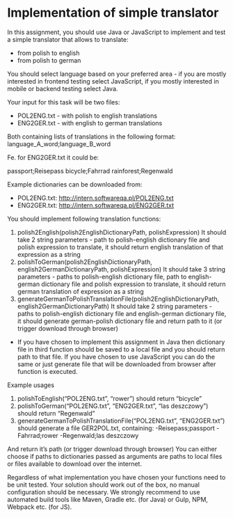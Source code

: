 # Implementation of simple translator 
 
In this assignment, you should use Java or JavaScript to implement and test a simple translator that allows to translate:
- from polish to english 
- from polish to german 
 
You should select language based on your preferred area - if you are mostly interested in frontend testing select JavaScript, if you mostly interested in mobile or backend testing select Java. 
 
Your input for this task will be two files:
- POL2ENG.txt - with polish to english translations 
- ENG2GER.txt - with english to german translations 
 
Both containing lists of translations in the following format: 
language_A_word;language_B_word 
 
Fe. for ENG2GER.txt it could be: 

passport;Reisepass
bicycle;Fahrrad
rainforest;Regenwald 
 
Example dictionaries can be downloaded from:
- POL2ENG.txt: http://intern.softwareqa.pl/POL2ENG.txt  
- ENG2GER.txt: http://intern.softwareqa.pl/ENG2GER.txt  
 
 You should implement following translation functions: 
 1. polish2English(polish2EnglishDictionaryPath, polishExpression) It should take 2 string parameters - path to polish-english dictionary file and polish expression to translate, it should return english translation of that expression as a string 
 2. polishToGerman(polish2EnglishDictionaryPath, english2GermanDictionaryPath, polishExpression) It should take 3 string parameters - paths to polish-english dictionary file, path to english-german dictionary file and polish expression to translate, it should return german translation of expression as a string 
 3. generateGermanToPolishTranslationFile(polish2EnglishDictionaryPath, english2GermanDictionaryPath) It should take 2 string parameters - paths to polish-english dictionary file and english-german dictionary file, it should generate german-polish dictionary file and return path to it (or trigger download through browser)

 * If you have chosen to implement this assignment in Java then dictionary file in third function should be saved to a local file and you should return path to that file. If you have chosen to use JavaScript you can do the same or just generate file that will be downloaded from browser after function is executed. 
 
Example usages 
 1. polishToEnglish(“POL2ENG.txt”, “rower”) should return “bicycle” 
 2. polishToGerman(“POL2ENG.txt”, “ENG2GER.txt”, “las deszczowy”) should return “Regenwald” 
 3. generateGermanToPolishTranslationFile(“POL2ENG.txt”, “ENG2GER.txt”) should generate a file GER2POL.txt, containing: 
    -Reisepass;passport 
    -Fahrrad;rower 
    -Regenwald;las deszczowy 
 
And return it’s path (or trigger download through browser) 
  You can either choose if paths to dictionaries passed as arguments are paths to local files or files available to download over the internet.  
 
Regardless of what implementation you have chosen your functions need to be unit tested. 
Your solution should work out of the box, no manual configuration should be necessary. We strongly recommend to use automated build tools like Maven, Gradle etc. (for Java) or Gulp, NPM, Webpack etc. (for JS). 
